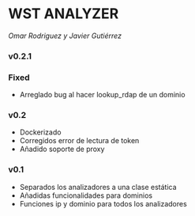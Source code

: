 # WST ANALYZER
*Omar Rodriguez y Javier Gutiérrez*
### v0.2.1
### Fixed
- Arreglado bug al hacer lookup_rdap de un dominio

### v0.2
- Dockerizado
- Corregidos error de lectura de token
- Añadido soporte de proxy

### v0.1
- Separados los analizadores a una clase estática
- Añadidas funcionalidades para dominios
- Funciones ip y dominio para todos los analizadores



